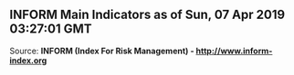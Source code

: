 ## INFORM Main Indicators as of Sun, 07 Apr 2019 03:27:01 GMT

Source: **INFORM (Index For Risk Management) - http://www.inform-index.org**